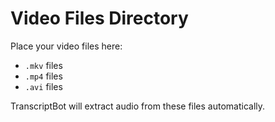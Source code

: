 # Video Files Directory

Place your video files here:
- `.mkv` files
- `.mp4` files
- `.avi` files

TranscriptBot will extract audio from these files automatically.

